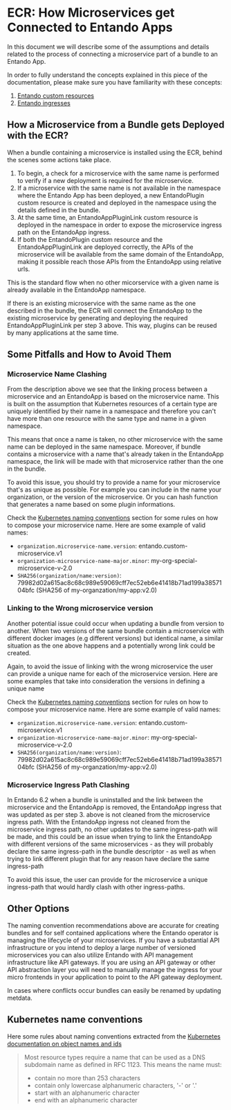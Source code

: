 # ECR: How Microservices get Connected to Entando Apps

In this document we will describe some of the assumptions and details related to the process of connecting a microservice part of a bundle to an Entando App.

In order to fully understand the concepts explained in this piece of the documentation, please make sure you have familiarity with these concepts:

1. [Entando custom resources](../../docs/concepts/custom-resources.md)
2. [Entando ingresses](../../docs/concepts/Readme.md#ingresses)

## How a Microservice from a Bundle gets Deployed with the ECR?

When a bundle containing a microservice is installed using the ECR, behind the scenes some actions take place.

1. To begin, a check for a microservice with the same name is performed to verify if a new deployment is required for the microservice.
2. If a microservice with the same name is not available in the namespace where the Entando App has been deployed, a new EntandoPlugin custom resource is created and deployed in the namespace using the details defined in the bundle.
3. At the same time, an EntandoAppPluginLink custom resource is deployed in the namespace in order to expose the microservice ingress path on the EntandoApp ingress.
4. If both the EntandoPlugin custom resource and the EntandoAppPluginLink are deployed correctly, the APIs of the microservice will be available from the same domain of the EntandoApp, making it possible reach those APIs from the EntandoApp using relative urls.

This is the standard flow when no other micorservice with a given name is already available in the EntandoApp namespace.

If there is an existing microservice with the same name as the one described in the bundle, the ECR will connect the EntandoApp to
the existing microservice by generating and deploying the required EntandoAppPluginLink per step 3 above.
This way, plugins can be reused by many applications at the same time.

## Some Pitfalls and How to Avoid Them

### Microservice Name Clashing

From the description above we see that the linking process between a microservice and an EntandoApp is based on the microservice name. This is built on the assumption that Kubernetes resources of a certain type are uniquely identified by their name in a namespace and therefore you can't have more than one resource with the same type and name in a given namespace.

This means that once a name is taken, no other microservice with the same name can be deployed in the same namespace. Moreover, if bundle contains a microservice with a name that's already taken in the EntandoApp namespace, the link will be made with that microservice rather than the one in the bundle.

To avoid this issue, you should try to provide a name for your microservice that's as unique as possible. For example you can include in the name your organization, or the version of the microservice. Or you can hash function that generates a name based on some plugin informations.

Check the [Kubernetes naming conventions](#k8s-name-conv) section for some rules on how to compose your microservice name. Here are some example of valid names:

- `organization.microservice-name.version`: entando.custom-microservice.v1
- `organization-microservice-name-major.minor`: my-org-special-microservice-v-2.0
- `SHA256(organization/name:version)`: 79982d02a615ac8c68c989e59069cff7ec52eb6e41418b71ad199a3857104bfc (SHA256 of my-organzation/my-app:v2.0)

### Linking to the Wrong microservice version

Another potential issue could occur when updating a bundle from version to another. When two versions of the same bundle contain a microservice with different docker images (e.g different versions) but identical name, a similar situation as the one above happens and a potentially wrong link could be created.

Again, to avoid the issue of linking with the wrong microservice the user can provide a unique name for each of the microservice version.
Here are some examples that take into consideration the versions in defining a unique name

Check the [Kubernetes naming conventions](#k8s-name-conv) section for  rules on how to compose your microservice name. Here are some example of valid names:

- `organization.microservice-name.version`: entando.custom-microservice.v1
- `organization-microservice-name-major.minor`: my-org-special-microservice-v-2.0
- `SHA256(organization/name:version)`: 79982d02a615ac8c68c989e59069cff7ec52eb6e41418b71ad199a3857104bfc (SHA256 of my-organzation/my-app:v2.0)

### Microservice Ingress Path Clashing

In Entando 6.2 when a bundle is uninstalled and the link between the microservice and the EntandoApp is removed, the EntandoApp ingress that was updated as per step 3. above is not cleaned from the microservice ingress path. With the EntandoApp ingress not cleaned from the microservice ingress path, no other updates to the same ingress-path will be made, and this could be an issue when trying to link the EntandoApp with different versions of the same microservices - as they will probably declare the same ingress-path in the bundle descriptor - as well as when trying to link different plugin that for any reason have declare the same ingress-path

To avoid this issue, the user can provide for the microservice a unique ingress-path that would hardly clash with other ingress-paths.

## Other Options

The naming convention recommendations above are accurate for creating bundles and for self contained applications where the Entando operator is managing the lifecycle of your microservices. If you have a substantial API infrastructure or you intend to deploy a large number of versioned microservices you can also utilize Entando with API management infrastructure like API gateways. If you are using an API gateway or other API abstraction layer you will need to manually manage the ingress for your micro frontends in your application to point to the API gateway deployment.

In cases where conflicts occur bundles can easily be renamed by updating metdata.

## Kubernetes name conventions <a id="k8s-name-conv"></a>

Here some rules about naming conventions extracted from the [Kubernetes documentation on object names and ids](https://kubernetes.io/docs/concepts/overview/working-with-objects/names/)

> Most resource types require a name that can be used as a DNS subdomain name as defined in RFC 1123. This means the name must:
> - contain no more than 253 characters
> - contain only lowercase alphanumeric characters, '-' or '.'
> - start with an alphanumeric character
> - end with an alphanumeric character
